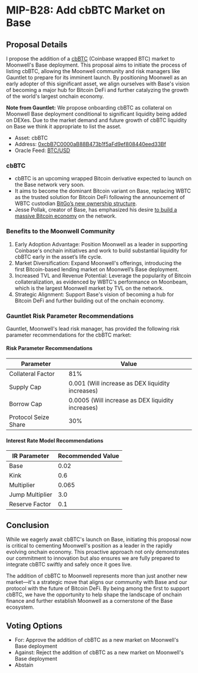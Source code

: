 # MIP-B28: Add cbBTC Market on Base

## Proposal Details

I propose the addition of a [cbBTC](https://x.com/coinbase/status/1823501582006411614) (Coinbase wrapped BTC) market to Moonwell's Base deployment. This proposal aims to initiate the process of listing cbBTC, allowing the Moonwell community and risk managers like Gauntlet to prepare for its imminent launch. By positioning Moonwell as an early adopter of this significant asset, we align ourselves with Base's vision of becoming a major hub for Bitcoin DeFi and further catalyzing the growth of the world's largest onchain economy.

**Note from Gauntlet:** We propose onboarding cbBTC as collateral on Moonwell Base deployment conditional to significant liquidity being added on DEXes. Due to the market demand and future growth of cbBTC liquidity on Base we think it appropriate to list the asset.

- Asset: cbBTC
- Address:
  [0xcbB7C0000aB88B473b1f5aFd9ef808440eed33Bf](https://basescan.org/address/0xcbb7c0000ab88b473b1f5afd9ef808440eed33bf)
- Oracle Feed:
  [BTC/USD](https://basescan.org/address/0x64c911996D3c6aC71f9b455B1E8E7266BcbD848F)

### cbBTC

* cbBTC is an upcoming wrapped Bitcoin derivative expected to launch on the Base network very soon.
* It aims to become the dominant Bitcoin variant on Base, replacing WBTC as the trusted solution for Bitcoin DeFi following the announcement of WBTC custodian [BitGo’s new ownership structure](https://protos.com/justin-sun-has-99-problems-and-wbtc-is-two-of-them/).
* Jesse Pollak, creator of Base, has emphasized his desire [to build a massive Bitcoin economy](https://x.com/jessepollak/status/1823515062658830681) on the network.

### Benefits to the Moonwell Community

1. Early Adoption Advantage: Position Moonwell as a leader in supporting Coinbase's onchain initiatives and work to build substantial liquidity for cbBTC early in the asset’s life cycle.
2. Market Diversification: Expand Moonwell's offerings, introducing the first Bitcoin-based lending market on Moonwell’s Base deployment.
3. Increased TVL and Revenue Potential: Leverage the popularity of Bitcoin collateralization, as evidenced by WBTC's performance on Moonbeam, which is the largest Moonwell market by TVL on the network.
4. Strategic Alignment: Support Base's vision of becoming a hub for Bitcoin DeFi and further building out of the onchain economy.

### Gauntlet Risk Parameter Recommendations

Gauntlet, Moonwell's lead risk manager, has provided the following risk
parameter recommendations for the cbBTC market:

#### Risk Parameter Recommendations

| Parameter            | Value                                             |
| -------------------- | -----                                             |
| Collateral Factor    | 81%                                               |
| Supply Cap           | 0.001 (Will increase as DEX liquidity increases)  |
| Borrow Cap           | 0.0005 (Will increase as DEX liquidity increases) |
| Protocol Seize Share | 30%                                               |

#### Interest Rate Model Recommendations

| IR Parameter    | Recommended Value |
| --------------- | ----------------- |
| Base            | 0.02              |
| Kink            | 0.6               |
| Multiplier      | 0.065             |
| Jump Multiplier | 3.0               |
| Reserve Factor  | 0.1               |

## Conclusion

While we eagerly await cbBTC's launch on Base, initiating this proposal now is critical to cementing Moonwell's position as a leader in the rapidly evolving onchain economy. This proactive approach not only demonstrates our commitment to innovation but also ensures we are fully prepared to integrate cbBTC swiftly and safely once it goes live.

The addition of cbBTC to Moonwell represents more than just another new market—it's a strategic move that aligns our community with Base and our protocol with the future of Bitcoin DeFi. By being among the first to support cbBTC, we have the opportunity to help shape the landscape of onchain finance and further establish Moonwell as a cornerstone of the Base ecosystem.

## Voting Options

- For: Approve the addition of cbBTC as a new market on Moonwell's Base
  deployment
- Against: Reject the addition of cbBTC as a new market on Moonwell's Base
  deployment
- Abstain
